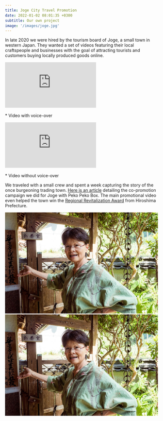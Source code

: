 ```yaml
---
title: Joge City Travel Promotion
date: 2022-01-02 08:01:35 +0300
subtitle: Our own project
image: '/images/joge.jpg'
---
```


In late 2020 we were hired by the tourism board of Joge, a small town in western Japan. They wanted a set of videos featuring their local craftspeople and businesses with the goal of attracting tourists and customers buying locally produced goods online.

<p><iframe src="https://www.youtube.com/embed/Dmcpb6VDlxg" loading="lazy" frameborder="0" allowfullscreen></iframe></p>
* Video with voice-over

<p><iframe src="https://www.youtube.com/embed/EsjUjledT80" loading="lazy" frameborder="0" allowfullscreen></iframe></p>
* Video without voice-over

We traveled with a small crew and spent a week capturing the story of the once burgeoning trading town. [Here is an article](https://jogetenryo.com/news/377/) detailing the co-promotion campaign we did for Joge with Peko Peko Box. The main promotional video even helped the town win the [Regional Revitalization Award](https://www.47news.jp/5373038.html) from Hiroshima Prefecture.

<div class="gallery-box">
  <div class="gallery">
    <img src="/images/joge.jpg" loading="lazy" alt="Project">
    <img src="/images/joge.jpg" loading="lazy" alt="Project">
  </div>
</div>

